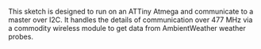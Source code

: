 This sketch is designed to run on an ATTiny Atmega and communicate to a master over I2C.  It handles the details of communication over 477 MHz via a commodity wireless module to get data from AmbientWeather weather probes.
